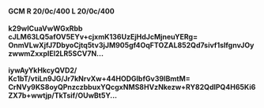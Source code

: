 #### GCM R 20/0c/400 L 20/0c/400
**k29wICuaVwWGxRbb**<br/>**cJLM63LQ5afOV5EYv+cjxmK136UzEjHdJcMjneuYERg=**<br/>**OnmVLwXjfJ7DbyoCjtq5tv3jJM905gf4OqFTOZAL852Qd7sivf1slfgnvJOyzwwmZxxpIEl2LR5SCV7N...**<br/><br/>
**iywAyYkHkcyQVD2/**<br/>**Kc1bT/vtiLn9JG/Jr7kNrvXw+44HODGlbfGv39IBmtM=**<br/>**CrNVy9KS8oyQPnzczbbuxYQcgxNMS8HVzNkezw+RY82QdlPQ4H65Ki6ZX7b+wwtjp/TkTsif/OUwBt5Y...**